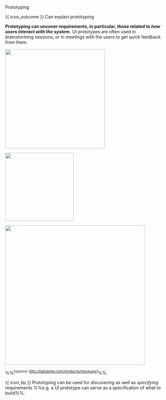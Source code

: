 <span id="title">Prototyping</span>

<span id="prereqs"></span>

<span id="outcomes">{{ icon_outcome }} Can explain prototyping</span>

<div id="body">

<tip-box type="definition">

<include src="../../common/definitions.md#def-prototyping" />

</tip-box>

**Prototyping can uncover requirements, in particular, those related to _how users interact with the system_.** UI prototypes are often used in brainstorming sessions, or in meetings with the users to get quick feedback from them.

<tip-box> 

<panel header="{{ icon_example }} Simple text UI prototype for a primitive CLI (Command Line Interface) Minesweeper:" type="seamless" expanded>

<img src="{{baseUrl}}/gatheringRequirements/prototyping/images/textPrototypeCLI.png" height="320" /><p/>

</panel>

<panel header="{{ icon_example }} A simple GUI prototype for the same Minesweeper, created using Powerpoint:" type="seamless" expanded>

<img src="{{baseUrl}}/gatheringRequirements/prototyping/images/guiPrototypeMinesweeper.jpg" height="220" /><p/>

</panel>

<panel header="{{ icon_example }} A prototype for a mobile app, created using the UI prototyping tool Balsmiq:" type="seamless" expanded>

<img src="{{baseUrl}}/gatheringRequirements/prototyping/images/balsamiqPrototypeGUI.jpg" height="450" />

%%<sup>[source: http://balsamiq.com/products/mockups]</sup>%%

</panel>

</tip-box>
<p/>

{{ icon_tip }} Prototyping can be used for _discovering_ as well as _specifying_ requirements %%e.g. a UI prototype can serve as a specification of what to build%%.

</div>

<div id="extras">
</div>